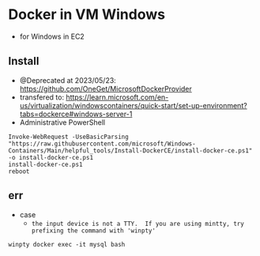 # Docker in VM Windows
- for Windows in EC2

## Install

- @Deprecated at 2023/05/23: https://github.com/OneGet/MicrosoftDockerProvider
- transfered to: https://learn.microsoft.com/en-us/virtualization/windowscontainers/quick-start/set-up-environment?tabs=dockerce#windows-server-1
- Administrative PowerShell

```
Invoke-WebRequest -UseBasicParsing "https://raw.githubusercontent.com/microsoft/Windows-Containers/Main/helpful_tools/Install-DockerCE/install-docker-ce.ps1" -o install-docker-ce.ps1
install-docker-ce.ps1
reboot
```


## err

- case
  - `the input device is not a TTY.  If you are using mintty, try prefixing the command with 'winpty'`

```
winpty docker exec -it mysql bash
```

